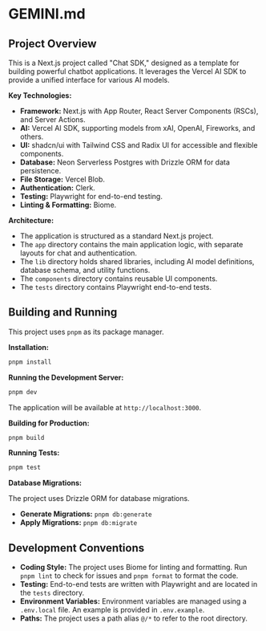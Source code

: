 # GEMINI.md

## Project Overview

This is a Next.js project called "Chat SDK," designed as a template for building powerful chatbot applications. It leverages the Vercel AI SDK to provide a unified interface for various AI models.

**Key Technologies:**

* **Framework:** Next.js with App Router, React Server Components (RSCs), and Server Actions.
* **AI:** Vercel AI SDK, supporting models from xAI, OpenAI, Fireworks, and others.
* **UI:** shadcn/ui with Tailwind CSS and Radix UI for accessible and flexible components.
* **Database:** Neon Serverless Postgres with Drizzle ORM for data persistence.
* **File Storage:** Vercel Blob.
* **Authentication:** Clerk.
* **Testing:** Playwright for end-to-end testing.
* **Linting & Formatting:** Biome.

**Architecture:**

* The application is structured as a standard Next.js project.
* The `app` directory contains the main application logic, with separate layouts for chat and authentication.
* The `lib` directory holds shared libraries, including AI model definitions, database schema, and utility functions.
* The `components` directory contains reusable UI components.
* The `tests` directory contains Playwright end-to-end tests.

## Building and Running

This project uses `pnpm` as its package manager.

**Installation:**

```bash
pnpm install
```

**Running the Development Server:**

```bash
pnpm dev
```

The application will be available at `http://localhost:3000`.

**Building for Production:**

```bash
pnpm build
```

**Running Tests:**

```bash
pnpm test
```

**Database Migrations:**

The project uses Drizzle ORM for database migrations.

* **Generate Migrations:** `pnpm db:generate`
* **Apply Migrations:** `pnpm db:migrate`

## Development Conventions

* **Coding Style:** The project uses Biome for linting and formatting. Run `pnpm lint` to check for issues and `pnpm format` to format the code.
* **Testing:** End-to-end tests are written with Playwright and are located in the `tests` directory.
* **Environment Variables:** Environment variables are managed using a `.env.local` file. An example is provided in `.env.example`.
* **Paths:** The project uses a path alias `@/*` to refer to the root directory.
